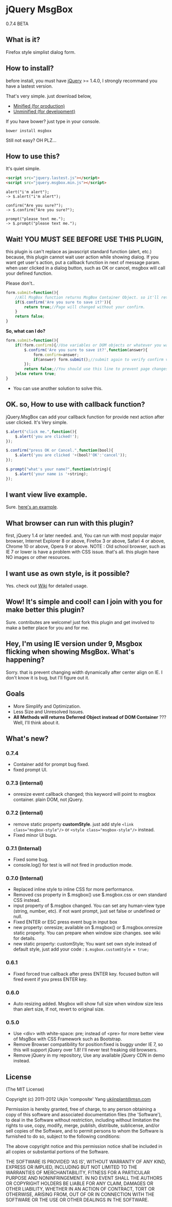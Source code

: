 # jQuery MsgBox

0.7.4 BETA

## What is it?

Firefox style simplist dialog form.


## How to install?

before install, you must have [jQuery](http://jquery.com/download/) >= 1.4.0, I strongly recommand you have a lastest version.

That's very simple. just download below,

 - [Minified (for production)](https://raw.github.com/composite/jQuery.MsgBox/master/jquery.msgbox.min.js)
 - [Unminified (for development)](https://raw.github.com/composite/jQuery.MsgBox/master/jquery.msgbox.js)

If you have bower? just type in your console.

```
bower install msgbox
```

Still not easy? OH PLZ...

## How to use this?

It's quiet simple.

```html
<script src="jquery.lastest.js"></script>
<script src="jquery.msgbox.min.js"></script>
```

    alert("i'm alert");
    -> $.alert("i'm alert");

    confirm("Are you sure?");
    -> $.confirm("Are you sure?");

    prompt("please text me.");
    -> $.prompt("please text me.");

## Wait! YOU MUST SEE BEFORE USE THIS PLUGIN,
this plugin is can't replace as javascript standard function (alert, etc.)
because, this plugin cannot wait user action while showing dialog.
If you want get user's action, put a callback function in next of message param.
when user clicked in a dialog button, such as OK or cancel, msgbox will call your defined function.

Please don't..
```js
form.submit=function(){
    //All MsgBox function returns MsgBox Container Object. so it'll return always true.
    if($.confirm('Are you sure to save it?')){
        return true;//Page will changed without your confirm.
    }
    return false;
}
```
**So, what can I do?**

```js
form.submit=function(){
    if(!form.confirm){//Use variables or DOM objects or whatever you want.
        $.confirm('Are you sure to save it?',function(answer){
            form.confirm=answer;
            if(answer) form.submit();//submit again to verify confirm value.
        });
        return false;//You should use this line to prevent page changes.
    }else return true;
}
```
* You can use another solution to solve this.

## OK. so, How to use with callback function?

jQuery.MsgBox can add your callback function for provide next action after user clicked.
It's Very simple.

```js
$.alert("click me.",function(){
    $.alert('you are clicked!');
});
```
```js
$.confirm("press OK or Cancel.",function(bool){
    $.alert('you are clicked '+(bool?'OK':'cancel'));
});
```
```js
$.prompt("what's your name?",function(string){
    $.alert('your name is '+string);
});
```

## I want view live example.

Sure. [here's an example](http://jsfiddle.net/preFy/ "live example"). 

## What browser can run with this plugin?

first, jQuery 1.4 or later needed.
and, You can run with most popular major browser,
Internet Explorer 8 or above, Firefox 3 or above, Safari 4 or above, Chrome 10 or above, Opera 9 or above.
NOTE : Old school browser, such as IE 7 or lower is have a problem with CSS issue.
that's all. this plugin have NO images or other resources.

## I want use as own style, is it possible?

Yes. check out [Wiki](https://github.com/composite/jQuery.MsgBox/wiki) for detailed usage.

## Wow! It's simple and cool! can I join with you for make better this plugin?

Sure. contributes are welcome! just fork this plugin and get involved to make a better place for you and for me.

## Hey, I'm using IE version under 9, Msgbox flicking when showing MsgBox. What's happening?

Sorry. that is prevent changing width dynamically after center align on IE. I don't know it is bug, but I'll figure out it.

## Goals

 - More Simplify and Optimization.
 - Less Size and Unresolved Issues.
 - **All Methods will returns Deferred Object instead of DOM Container** ??? Well, I'll think about it.

## What's new?

### 0.7.4

 - Container add for prompt bug fixed.
 - fixed prompt UI.

### 0.7.3 (internal)

 - onresize event callback changed; this keyword will point to msgbox container. plain DOM, not jQuery.

### 0.7.2 (internal)

 - remove static property **customStyle**. just add style ```<link class="msgbox-style"/>``` or ```<style class="msgbox-style"/>``` instead.
 - Fixed minor UI bugs.

### 0.7.1 (Internal)

 - Fixed some bug.
 - console.log() for test is will not fired in production mode.

### 0.7.0 (Internal)

 - Replaced inline style to inline CSS for more performance.
 - Removed css property in $.msgbox() use $.msgbox.css or own standard CSS instead.
 - input property of $.msgbox changed. You can set any human-view type (string, number, etc). if not want prompt, just set false or undefined or null.
 - Fixed ENTER or ESC press event bug in input box
 - new property: onresize; available on $.msgbox() or $.msgbox.onresize static property. You can prepare when window size changes. see wiki for details.
 - new static property: customStyle; You want set own style instead of default style, just add your code : ```$.msgbox.customStyle = true;```

### 0.6.1

 - Fixed forced true callback after press ENTER key. focused button will fired event if you press ENTER key.

### 0.6.0

 - Auto resizing added. Msgbox will show full size when window size less than alert size, If not, revert to original size.

### 0.5.0

 - Use &lt;div&gt; with white-space: pre; instead of &lt;pre&gt; for more better view of MsgBox with CSS Framework such as Bootstrap.
 - Remove Browser compatibility for position:fixed is buggy under IE 7, so this will support jQuery over 1.8! I'll never test freaking old browsers.
 - Remove jQuery in my repository, Use any available jQuery CDN in demo instead.

## License

(The MIT License)

Copyright (c) 2011-2012 Ukjin 'composite' Yang <ukjinplant@msn.com>

Permission is hereby granted, free of charge, to any person obtaining a copy of this software and associated documentation files (the 'Software'), to deal in the Software without restriction, including without limitation the rights to use, copy, modify, merge, publish, distribute, sublicense, and/or sell copies of the Software, and to permit persons to whom the Software is furnished to do so, subject to the following conditions:

The above copyright notice and this permission notice shall be included in all copies or substantial portions of the Software.

THE SOFTWARE IS PROVIDED 'AS IS', WITHOUT WARRANTY OF ANY KIND, EXPRESS OR IMPLIED, INCLUDING BUT NOT LIMITED TO THE WARRANTIES OF MERCHANTABILITY, FITNESS FOR A PARTICULAR PURPOSE AND NONINFRINGEMENT. IN NO EVENT SHALL THE AUTHORS OR COPYRIGHT HOLDERS BE LIABLE FOR ANY CLAIM, DAMAGES OR OTHER LIABILITY, WHETHER IN AN ACTION OF CONTRACT, TORT OR OTHERWISE, ARISING FROM, OUT OF OR IN CONNECTION WITH THE SOFTWARE OR THE USE OR OTHER DEALINGS IN THE SOFTWARE.
